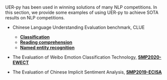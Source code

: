 
UER-py has been used in winning solutions of many NLP competitions. In this section, we provide some examples of using UER-py to achieve SOTA results on NLP competitions.

- Chinese Language Understanding Evaluation benchmark, CLUE
    + [__Classification__](https://github.com/dbiir/UER-py/wiki/CLUE-Classification)
    + [__Reading comprehension__](https://github.com/dbiir/UER-py/wiki/CLUE-MRC)
    + [__Named entity recognition__](https://github.com/dbiir/UER-py/wiki/CLUE-NER)

- The Evaluation of Weibo Emotion Classification Technology, [__SMP2020-EWECT__](https://github.com/dbiir/UER-py/wiki/SMP2020-EWECT)

- The Evaluation of Chinese Implicit Sentiment Analysis, [__SMP2019-ECISA__](http://github.com/dbiir/UER-py/wiki/SMP2019-ECISA)


